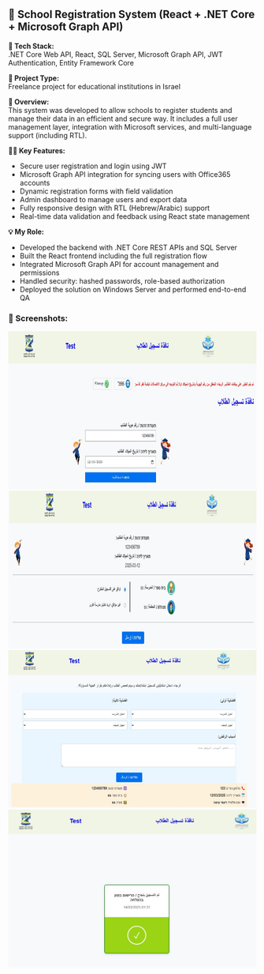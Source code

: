 ## 🏫 School Registration System (React + .NET Core + Microsoft Graph API)

**🔧 Tech Stack:**  
.NET Core Web API, React, SQL Server, Microsoft Graph API, JWT Authentication, Entity Framework Core

**📌 Project Type:**  
Freelance project for educational institutions in Israel

**🎯 Overview:**  
This system was developed to allow schools to register students and manage their data in an efficient and secure way. It includes a full user management layer, integration with Microsoft services, and multi-language support (including RTL).

**👨‍💻 Key Features:**
- Secure user registration and login using JWT
- Microsoft Graph API integration for syncing users with Office365 accounts
- Dynamic registration forms with field validation
- Admin dashboard to manage users and export data
- Fully responsive design with RTL (Hebrew/Arabic) support
- Real-time data validation and feedback using React state management

**💡 My Role:**
- Developed the backend with .NET Core REST APIs and SQL Server
- Built the React frontend including the full registration flow
- Integrated Microsoft Graph API for account management and permissions
- Handled security: hashed passwords, role-based authorization
- Deployed the solution on Windows Server and performed end-to-end QA

<h3>📸 Screenshots:</h3>

<img src="https://raw.githubusercontent.com/RamiIssa1974/KQMunicipality/master/ScreenShots/LoginPage.jpg" width="620" height="320" alt="Login Page">
<img src="https://raw.githubusercontent.com/RamiIssa1974/KQMunicipality/master/ScreenShots/Registe1.jpg" width="620" height="320" alt="Register Page">
<img src="https://raw.githubusercontent.com/RamiIssa1974/KQMunicipality/master/ScreenShots/RejectPage.jpg" width="620" height="320" alt="Reject Page">
<img src="https://raw.githubusercontent.com/RamiIssa1974/KQMunicipality/master/ScreenShots/FinishPage.jpg" width="620" height="320" alt="Finish Page">
